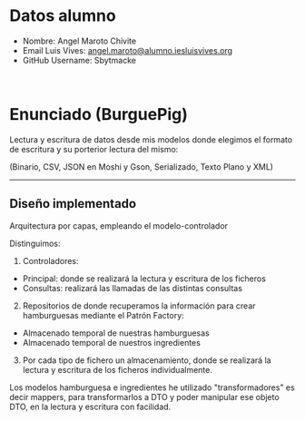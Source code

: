 # Datos alumno

- Nombre: Angel Maroto Chivite
- Email Luis Vives: angel.maroto@alumno.iesluisvives.org
- GitHub Username: Sbytmacke

&nbsp;

# Enunciado (BurguePig)
Lectura y escritura de datos desde mis modelos donde elegimos el formato de escritura y su porterior lectura del mismo:

(Binario, CSV, JSON en Moshi y Gson, Serializado, Texto Plano y XML)

---


##  Diseño implementado
Arquitectura por capas, empleando el modelo-controlador

Distinguimos:
 1. Controladores: 
- Principal: donde se realizará la lectura y escritura de los ficheros
- Consultas: realizará las llamadas de las distintas consultas

2. Repositorios de donde recuperamos la información para crear hamburguesas mediante el Patrón Factory:
- Almacenado temporal de nuestras hamburguesas
- Almacenado temporal de nuestros ingredientes

3. Por cada tipo de fichero un almacenamiento, donde se realizará la lectura y escritura de los ficheros individualmente.

Los modelos hamburguesa e ingredientes he utilizado "transformadores" es decir mappers, para transformarlos a DTO y poder manipular ese objeto DTO, en la lectura y escritura con facilidad.

